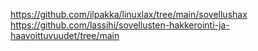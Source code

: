 https://github.com/ilpakka/linuxlax/tree/main/sovellushax
https://github.com/lassihi/sovellusten-hakkerointi-ja-haavoittuvuudet/tree/main
